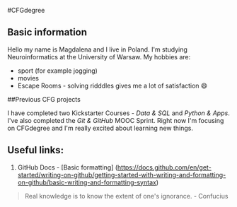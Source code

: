 #CFGdegree

## Basic information

Hello my name is Magdalena and I live in Poland. I'm studying Neuroinformatics at the University of Warsaw. My hobbies are:
- sport (for example jogging) 
- movies
- Escape Rooms - solving ridddles gives me a lot of satisfaction :smile:

##Previous CFG projects

I have completed two Kickstarter Courses - _Data & SQL_ and _Python & Apps_. I've also completed the _Git & GitHub_ MOOC Sprint. Right now I'm focusing on CFGdegree and I'm really excited about learning new things.

## Useful links:
1. GitHub Docs - [Basic formatting] (https://docs.github.com/en/get-started/writing-on-github/getting-started-with-writing-and-formatting-on-github/basic-writing-and-formatting-syntax)




>  Real knowledge is to know the extent of one's ignorance. - Confucius

